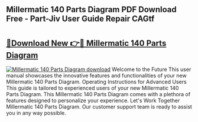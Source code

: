## Millermatic 140 Parts Diagram PDF Download Free - Part-Jiv User Guide Repair CAGtf

# <h2><a href="http://dflguv.blite.top/?on=Millermatic+140+Parts+Diagram">🔗Download New 👉🔴 Millermatic 140 Parts Diagram</a></h2>

[![Millermatic 140 Parts Diagram download](https://i.imgur.com/lujVjoI.png)](http://dflguv.blite.top/?on=Millermatic+140+Parts+Diagram)
Welcome to the Future This user manual showcases the innovative features and functionalities of your new Millermatic 140 Parts Diagram. Operating Instructions for Advanced Users This guide is tailored to experienced users of your new Millermatic 140 Parts Diagram. This Millermatic 140 Parts Diagram comes with a plethora of features designed to personalize your experience. Let's Work Together Millermatic 140 Parts Diagram. Our customer support team is ready to assist you in any way possible.
